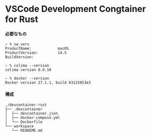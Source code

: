 # VSCode Development Congtainer for Rust

#### 必要なもの
```
~ % sw_vers
ProductName:            macOS
ProductVersion:         14.5
BuildVersion:

~ % colima --version
colima version 0.6.10

~ % docker --version
Docker version 27.1.1, build 63125853e3
```

#### 構成
```
./devcontainer-rust
├── .devcontainer
│  ├── devcontainer.json
│  ├── docker-compose.yml
│  └── Dockerfile
└── workspace
   └── READEME.md
```